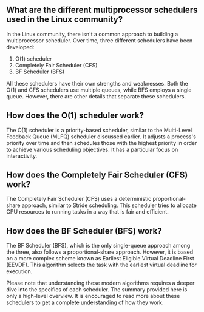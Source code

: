 ## What are the different multiprocessor schedulers used in the Linux community?

In the Linux community, there isn't a common approach to building a multiprocessor scheduler. Over time, three different schedulers have been developed: 

1. O(1) scheduler
2. Completely Fair Scheduler (CFS)
3. BF Scheduler (BFS)

All these schedulers have their own strengths and weaknesses. Both the O(1) and CFS schedulers use multiple queues, while BFS employs a single queue. However, there are other details that separate these schedulers.

## How does the O(1) scheduler work?

The O(1) scheduler is a priority-based scheduler, similar to the Multi-Level Feedback Queue (MLFQ) scheduler discussed earlier. It adjusts a process's priority over time and then schedules those with the highest priority in order to achieve various scheduling objectives. It has a particular focus on interactivity.

## How does the Completely Fair Scheduler (CFS) work?

The Completely Fair Scheduler (CFS) uses a deterministic proportional-share approach, similar to Stride scheduling. This scheduler tries to allocate CPU resources to running tasks in a way that is fair and efficient.

## How does the BF Scheduler (BFS) work?

The BF Scheduler (BFS), which is the only single-queue approach among the three, also follows a proportional-share approach. However, it is based on a more complex scheme known as Earliest Eligible Virtual Deadline First (EEVDF). This algorithm selects the task with the earliest virtual deadline for execution.

Please note that understanding these modern algorithms requires a deeper dive into the specifics of each scheduler. The summary provided here is only a high-level overview. It is encouraged to read more about these schedulers to get a complete understanding of how they work.